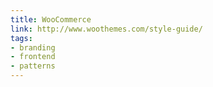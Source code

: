 ```yaml
---
title: WooCommerce
link: http://www.woothemes.com/style-guide/
tags:
- branding
- frontend
- patterns
---
```

